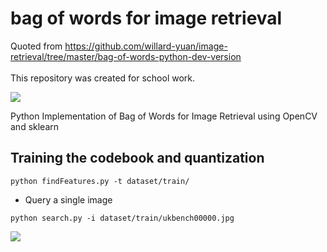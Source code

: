 # bag of words for image retrieval

Quoted from https://github.com/willard-yuan/image-retrieval/tree/master/bag-of-words-python-dev-version</br></br>
This repository was created for school work.</br>

![](http://yongyuan.name/images/posts/2015-06-16/ukbench00000.jpg)

Python Implementation of Bag of Words for Image Retrieval using OpenCV and
sklearn

## Training the codebook and quantization
```
python findFeatures.py -t dataset/train/
```

* Query a single image
```
python search.py -i dataset/train/ukbench00000.jpg
```

![](http://yongyuan.name/images/posts/2015-06-16/ukbench00055.jpg)
